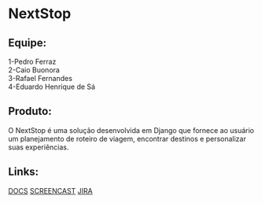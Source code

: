 # NextStop
## Equipe:
1-Pedro Ferraz<br>
2-Caio Buonora<br>
3-Rafael Fernandes<br>
4-Eduardo Henrique de Sá

## Produto: 
O NextStop é uma solução desenvolvida em Django que fornece ao usuário um planejamento de roteiro de viagem, encontrar destinos e personalizar suas experiências. 								


## Links:
[DOCS](https://docs.google.com/document/d/1aSS9CKXjFiJVWMc2ProF_4tRzgPjE1SwDDQWuf53CP4/edit?usp=sharing)
[SCREENCAST](https://youtu.be/vZgO7tRvAdg?feature=shared)
[JIRA](https://cesar-team-v8afv3ud.atlassian.net/jira/software/projects/KAN/boards/1?atlOrigin=eyJpIjoiNDFiOTQyNTYzYjc4NDAyM2EyNWFjMmRmYTRjMzRhMWEiLCJwIjoiaiJ9)

